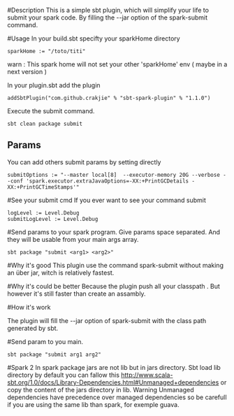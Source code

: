 #Description
This is a simple sbt plugin, which will simplify your life to submit your spark code.
By filling the --jar option of the spark-submit command.

#Usage
In your build.sbt specifty your sparkHome directory
```
sparkHome := "/toto/titi"
```
warn : This spark home will not set your other 'sparkHome' env ( maybe in a next version )

In your plugin.sbt add the plugin
```
addSbtPlugin("com.github.crakjie" % "sbt-spark-plugin" % "1.1.0")
```

Execute the submit command.

```
sbt clean package submit
```

## Params
You can add others submit params by setting directly
```
submitOptions := "--master local[8]  --executor-memory 20G --verbose --conf 'spark.executor.extraJavaOptions=-XX:+PrintGCDetails -XX:+PrintGCTimeStamps'"
```

#See your submit cmd
If you ever want to see your command submit
```
logLevel := Level.Debug
submitLogLevel := Level.Debug
```

#Send params to your spark program.
Give params space separated. And they will be usable from your main args array.
```
sbt package "submit <arg1> <arg2>"
```
#Why it's good
This plugin use the command spark-submit without making an über jar, witch is relatively fastest.

#Why it's could be better
Because the plugin push all your classpath . But however it's still faster than create an assambly.


#How it's work

The plugin will fill the --jar option of spark-submit with the class path generated by sbt.

#Send param to you main.
```
sbt package "submit arg1 arg2"
```

#Spark 2
In spark package jars are not lib but in jars directory.
Sbt load lib directory by default you can fallow this http://www.scala-sbt.org/1.0/docs/Library-Dependencies.html#Unmanaged+dependencies or copy the content of the jars directory in lib.
Warning Unmanaged dependencies have precedence over managed dependencies so be carefull if you are using the same lib than spark, for exemple guava.
